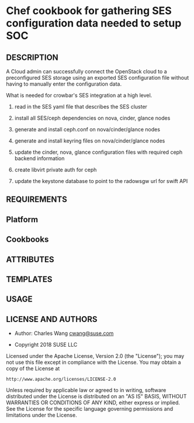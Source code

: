 Chef cookbook for gathering SES configuration data needed to setup SOC
======================================================================


DESCRIPTION
--------

A Cloud admin can successfully connect the OpenStack cloud to a preconfigured SES storage using an exported SES configuration file without having to manually enter the configuration data.

What is needed for crowbar's SES integration at a high level.

1) read in the SES yaml file that describes the SES cluster

2) install all SES/ceph dependencies on nova, cinder, glance nodes

3) generate and install ceph.conf on nova/cinder/glance nodes

4) generate and install keyring files on nova/cinder/glance nodes

5) update the cinder, nova, glance configuration files with required ceph backend information

6) create libvirt private auth for ceph

7) update the keystone database to point to the radowsgw url for swift API

REQUIREMENTS
--------

Platform
--------

Cookbooks
---------

ATTRIBUTES
--------

TEMPLATES
--------

USAGE
--------


LICENSE AND AUTHORS
--------

* Author: Charles Wang <cwang@suse.com>

* Copyright 2018 SUSE LLC 

Licensed under the Apache License, Version 2.0 (the "License");
you may not use this file except in compliance with the License.
You may obtain a copy of the License at

    http://www.apache.org/licenses/LICENSE-2.0

 Unless required by applicable law or agreed to in writing, software
 distributed under the License is distributed on an "AS IS" BASIS,
 WITHOUT WARRANTIES OR CONDITIONS OF ANY KIND, either express or implied.
 See the License for the specific language governing permissions and
 limitations under the License.
